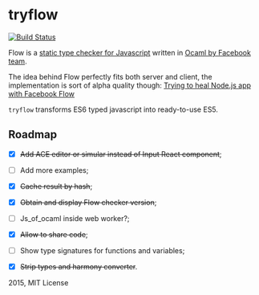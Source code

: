 # tryflow

[![Build Status](https://travis-ci.org/unknownexception/tryflow.svg)](https://travis-ci.org/unknownexception/tryflow)

Flow is a [static type checker for Javascript](http://flowtype.org/) written in [Ocaml by Facebook team](https://github.com/facebook/flow).

The idea behind Flow perfectly fits both server and client, the implementation is sort of alpha quality though: [Trying to heal Node.js app with Facebook Flow](http://potomushto.com/2015/01/26/facebook-flow-on-server-and-client.html)

`tryflow` transforms ES6 typed javascript into ready-to-use ES5.

## Roadmap

- [x] ~~Add ACE editor or simular instead of Input React component~~;
- [ ] Add more examples;
- [x] ~~Cache result by hash~~;
- [x] ~~Obtain and display Flow checker version~~;
- [ ] Js_of_ocaml inside web worker?;
- [x] ~~Allow to share code~~;
- [ ] Show type signatures for functions and variables;
- [x] ~~Strip types and harmony converter~~.


2015, MIT License
